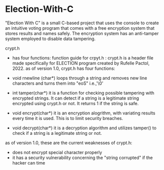 # Election-With-C
"Election With C" is a small C-based project that uses the console to create an intuitive voting program that comes with a free encryption system that stores results and names safely. The encryption system has an anti-tamper system employed to disable data tampering. 

crypt.h
- has four functions:
function guide for crpyt.h :
crypt.h is a header file made specifically for ELECTION program created by Rufelle Pactol, 2022.
as of version 1.0, crypt.h has four functions:

- void rnewline (char*)
	loops through a string and removes new line characters and turns them into "eoS" i.e.,'\0'

- int tamper(char*)
	it is a function for checking possible tampering with encrypted strings. It can detect if a string is a legitimate string encrypted using
	crypt.h or not. It returns 1 if the string is safe.

- void encrypt(char*)
	it is an encryption alogrithm, with variating results every time it is used. This is to limit security breaches.
	
- void decrypt(char*)
	it is a decryption algorithm and utilizes tamper() to check if a string is a legitimate string or not. 


as of version 1.0, these are the current weaknesses of crypt.h:
- does not encrypt special character properly
- it has a security vulnerability concerning the "string corrupted" if the hacker can time
